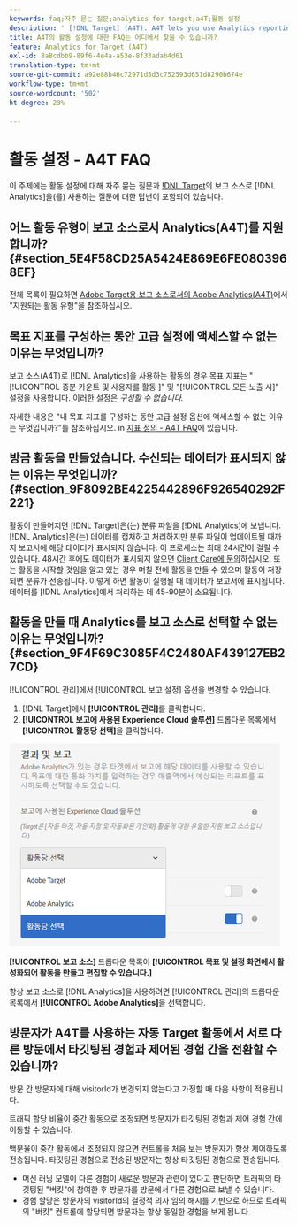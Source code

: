 ```yaml
---
keywords: faq;자주 묻는 질문;analytics for target;a4T;활동 설정
description: ' [!DNL Target] (A4T). A4T lets you use Analytics reporting for [!DNL Target] 활동에 Analytics를 사용할 때 활동 설정과 관련된 질문에 대한 답변을 찾습니다.'
title: A4T의 활동 설정에 대한 FAQ는 어디에서 찾을 수 있습니까?
feature: Analytics for Target (A4T)
exl-id: 8a8cdbb9-89f6-4e4a-a53e-8f33adab4d61
translation-type: tm+mt
source-git-commit: a92e88b46c72971d5d3c752593d651d8290b674e
workflow-type: tm+mt
source-wordcount: '502'
ht-degree: 23%

---
```


# 활동 설정 - A4T FAQ

이 주제에는 활동 설정에 대해 자주 묻는 질문과 [!DNL Target](A4T)의 보고 소스로 [!DNL Analytics]을(를) 사용하는 질문에 대한 답변이 포함되어 있습니다.

## 어느 활동 유형이 보고 소스로서 Analytics(A4T)를 지원합니까?{#section_5E4F58CD25A5424E869E6FE0803968EF}

전체 목록이 필요하면 [Adobe Target용 보고 소스로서의 Adobe Analytics(A4T)](/help/c-integrating-target-with-mac/a4t/a4t.md#concept_7540C8C04259434AB6EE33B09F47A1DE)에서 &quot;지원되는 활동 유형&quot;을 참조하십시오.

## 목표 지표를 구성하는 동안 고급 설정에 액세스할 수 없는 이유는 무엇입니까?

보고 소스(A4T)로 [!DNL Analytics]을 사용하는 활동의 경우 목표 지표는 &quot;[!UICONTROL 증분 카운트 및 사용자를 활동 ]&quot; 및 &quot;[!UICONTROL 모든 노출 시]&quot; 설정을 사용합니다. 이러한 설정은 *구성할 수 없습니다.*

자세한 내용은 &quot;내 목표 지표를 구성하는 동안 고급 설정 옵션에 액세스할 수 없는 이유는 무엇입니까?&quot;를 참조하십시오. in [지표 정의 - A4T FAQ](/help/c-integrating-target-with-mac/a4t/r-a4t-faq/a4t-faq-metric-definition.md)에 있습니다.

## 방금 활동을 만들었습니다. 수신되는 데이터가 표시되지 않는 이유는 무엇입니까? {#section_9F8092BE4225442896F926540292F221}

활동이 만들어지면 [!DNL Target]은(는) 분류 파일을 [!DNL Analytics]에 보냅니다. [!DNL Analytics]은(는) 데이터를 캡처하고 처리하지만 분류 파일이 업데이트될 때까지 보고서에 해당 데이터가 표시되지 않습니다. 이 프로세스는 최대 24시간이 걸릴 수 있습니다. 48시간 후에도 데이터가 표시되지 않으면 [Client Care에 문의](/help/cmp-resources-and-contact-information.md#reference_ACA3391A00EF467B87930A450050077C)하십시오. 또는 활동을 시작할 것임을 알고 있는 경우 며칠 전에 활동을 만들 수 있으며 활동이 저장되면 분류가 전송됩니다. 이렇게 하면 활동이 실행될 때 데이터가 보고서에 표시됩니다. 데이터를 [!DNL Analytics]에서 처리하는 데 45-90분이 소요됩니다.

## 활동을 만들 때 Analytics를 보고 소스로 선택할 수 없는 이유는 무엇입니까?{#section_9F4F69C3085F4C2480AF439127EB27CD}

[!UICONTROL 관리]에서 [!UICONTROL 보고 설정] 옵션을 변경할 수 있습니다.

1. [!DNL Target]에서 **[!UICONTROL 관리]**&#x200B;를 클릭합니다.
1. **[!UICONTROL 보고에 사용된 Experience Cloud 솔루션]** 드롭다운 목록에서 **[!UICONTROL 활동당 선택]**&#x200B;을 클릭합니다.

![](assets/select-per-activity.png)

**[!UICONTROL 보고 소스]** 드롭다운 목록이 **[!UICONTROL 목표 및 설정 화면에서 활성화되어 활동을 만들고 편집할 수 있습니다.]**

항상 보고 소스로 [!DNL Analytics]을 사용하려면 [!UICONTROL 관리]의 드롭다운 목록에서 **[!UICONTROL Adobe Analytics]**&#x200B;을 선택합니다.

## 방문자가 A4T를 사용하는 자동 Target 활동에서 서로 다른 방문에서 타깃팅된 경험과 제어된 경험 간을 전환할 수 있습니까?

방문 간 방문자에 대해 visitorId가 변경되지 않는다고 가정할 때 다음 사항이 적용됩니다.

트래픽 할당 비율이 중간 활동으로 조정되면 방문자가 타깃팅된 경험과 제어 경험 간에 이동할 수 있습니다.

백분율이 중간 활동에서 조정되지 않으면 컨트롤을 처음 보는 방문자가 항상 제어하도록 전송됩니다. 타깃팅된 경험으로 전송된 방문자는 항상 타깃팅된 경험으로 전송됩니다.

* 머신 러닝 모델이 다른 경험이 새로운 방문과 관련이 있다고 판단하면 트래픽의 타깃팅된 &quot;버킷&quot;에 참여한 후 방문자를 방문에서 다른 경험으로 보낼 수 있습니다.
* 경험 할당은 방문자의 visitorId의 결정적 의사 임의 해시를 기반으로 하므로 트래픽의 &quot;버킷&quot; 컨트롤에 할당되면 방문자는 항상 동일한 경험을 보게 됩니다.
